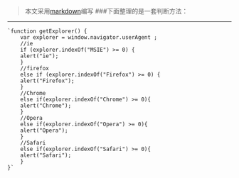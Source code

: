 >本文采用[markdown](http://www.bootcdn.cn/markdown.js/)编写
###下面整理的是一套判断方法：
***
    `function getExplorer() {
        var explorer = window.navigator.userAgent ;
        //ie
        if (explorer.indexOf("MSIE") >= 0) {
        alert("ie");
        }
        //firefox
        else if (explorer.indexOf("Firefox") >= 0) {
        alert("Firefox");
        }
        //Chrome
        else if(explorer.indexOf("Chrome") >= 0){
        alert("Chrome");
        }
        //Opera
        else if(explorer.indexOf("Opera") >= 0){
        alert("Opera");
        }
        //Safari
        else if(explorer.indexOf("Safari") >= 0){
        alert("Safari");
        }
    }`